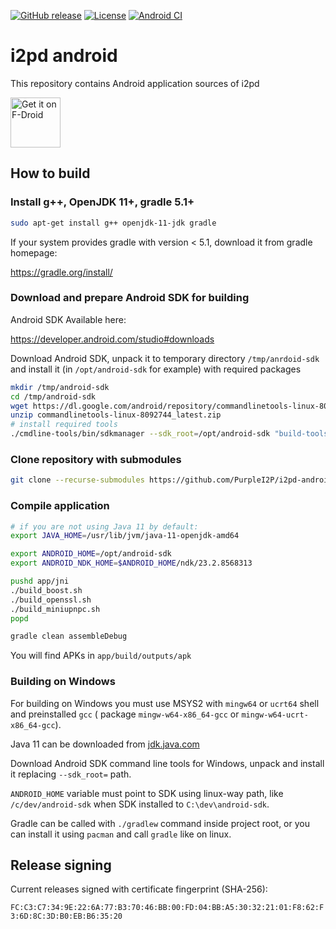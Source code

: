 [![GitHub release](https://img.shields.io/github/release/PurpleI2P/i2pd-android.svg?label=latest%20release)](https://github.com/PurpleI2P/i2pd-android/releases/latest)
[![License](https://img.shields.io/github/license/PurpleI2P/i2pd-android.svg)](https://github.com/PurpleI2P/i2pd-android/blob/openssl/LICENSE)
[![Android CI](https://github.com/PurpleI2P/i2pd-android/actions/workflows/android.yml/badge.svg)](https://github.com/PurpleI2P/i2pd-android/actions/workflows/android.yml)

# i2pd android

This repository contains Android application sources of i2pd

[<img src="https://fdroid.gitlab.io/artwork/badge/get-it-on.png"
     alt="Get it on F-Droid"
     height="80">](https://f-droid.org/packages/org.purplei2p.i2pd/)

## How to build

### Install g++, OpenJDK 11+, gradle 5.1+

```bash
sudo apt-get install g++ openjdk-11-jdk gradle
```

If your system provides gradle with version < 5.1, download it from gradle homepage:

https://gradle.org/install/

### Download and prepare Android SDK for building

Android SDK Available here:

https://developer.android.com/studio#downloads

Download Android SDK, unpack it to temporary directory `/tmp/anrdoid-sdk` and install it (in `/opt/android-sdk` for example) with required packages
```bash
mkdir /tmp/android-sdk
cd /tmp/android-sdk
wget https://dl.google.com/android/repository/commandlinetools-linux-8092744_latest.zip
unzip commandlinetools-linux-8092744_latest.zip
# install required tools
./cmdline-tools/bin/sdkmanager --sdk_root=/opt/android-sdk "build-tools;33.0.1" "cmake;3.22.1" "ndk;23.2.8568313"
```

### Clone repository with submodules

```bash
git clone --recurse-submodules https://github.com/PurpleI2P/i2pd-android.git
```

### Compile application

```bash
# if you are not using Java 11 by default:
export JAVA_HOME=/usr/lib/jvm/java-11-openjdk-amd64

export ANDROID_HOME=/opt/android-sdk
export ANDROID_NDK_HOME=$ANDROID_HOME/ndk/23.2.8568313

pushd app/jni
./build_boost.sh
./build_openssl.sh
./build_miniupnpc.sh
popd

gradle clean assembleDebug
```

You will find APKs in `app/build/outputs/apk`

### Building on Windows

For building on Windows you must use MSYS2 with `mingw64` or `ucrt64` shell and preinstalled `gcc` ( package `mingw-w64-x86_64-gcc` or `mingw-w64-ucrt-x86_64-gcc`).

Java 11 can be downloaded from [jdk.java.com](https://jdk.java.net/java-se-ri/11)

Download Android SDK command line tools for Windows, unpack and install it replacing `--sdk_root=` path.

`ANDROID_HOME` variable must point to SDK using linux-way path, like `/c/dev/android-sdk` when SDK installed to `C:\dev\android-sdk`.

Gradle can be called with `./gradlew` command inside project root, or you can install it using `pacman` and call `gradle` like on linux.

## Release signing

Current releases signed with certificate fingerprint (SHA-256):

`FC:C3:C7:34:9E:22:6A:77:B3:70:46:BB:00:FD:04:BB:A5:30:32:21:01:F8:62:F3:6D:8C:3D:B0:EB:B6:35:20`
